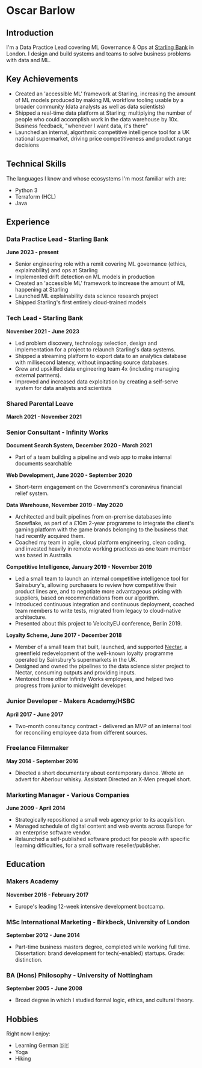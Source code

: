 # Oscar Barlow

## Introduction
I'm a Data Practice Lead covering ML Governance & Ops at [Starling Bank](https://www.starlingbank.com/) in London. I design and build systems and teams to solve business problems with data and ML.

## Key Achievements
* Created an 'accessible ML' framework at Starling, increasing the amount of ML models produced by making ML workflow tooling usable by a broader community (data analysts as well as data scientists)
* Shipped a real-time data platform at Starling; multiplying the number of people who could accomplish work in the data warehouse by 10x. Business feedback, "whenever I want data, it's there"
* Launched an internal, algorthmic competitive intelligence tool for a UK national supermarket, driving price competitiveness and product range decisions

## Technical Skills
The languages I know and whose ecosystems I'm most familiar with are:

* Python 3
* Terraform (HCL)
* Java

## Experience

### Data Practice Lead - Starling Bank
**June 2023 - present**
* Senior engineering role with a remit covering ML governance (ethics, explainability) and ops at Starling
* Implemented drift detection on ML models in production
* Created an 'accessible ML' framework to increase the amount of ML happening at Starling
* Launched ML explainability data science research project
* Shipped Starling's first entirely cloud-trained models

### Tech Lead - Starling Bank
**November 2021 - June 2023**
* Led problem discovery, technology selection, design and implementation for a project to relaunch Starling's data systems.
* Shipped a streaming platform to export data to an analytics database with millisecond latency, without impacting source databases.
* Grew and upskilled data engineering team 4x (including managing external partners).
* Improved and increased data exploitation by creating a self-serve system for data analysts and scientists

### Shared Parental Leave
**March 2021 - November 2021**

### Senior Consultant - Infinity Works
**Document Search System, December 2020 - March 2021**
* Part of a team building a pipeline and web app to make internal documents searchable

**Web Development, June 2020 - September 2020**
* Short-term engagement on the Government's coronavirus financial relief system. 

**Data Warehouse, November 2019 - May 2020**
* Architected and built pipelines from on-premise databases into Snowflake, as part of a £10m 2-year programme to integrate the client's gaming platform with the game brands belonging to the business that had recently acquired them. 
* Coached my team in agile, cloud platform engineering, clean coding, and invested heavily in remote working practices as one team member was based in Australia.

**Competitive Intelligence, January 2019 - November 2019**

* Led a small team to launch an internal competitive intelligence tool for Sainsbury's, allowing purchasers to review how competitive their product lines are, and to negotiate more advantageous pricing with suppliers, based on recommendations from our algorithm.
* Introduced continuous integration and continuous deployment, coached team members to write tests, migrated from legacy to cloud-native architecture.
* Presented about this project to VelocityEU conference, Berlin 2019.

**Loyalty Scheme, June 2017 - December 2018**

* Member of a small team that built, launched, and supported [Nectar](https://nectar.sainsburys.co.uk), a greenfield redevelopment of the well-known loyalty programme operated by Sainsbury's supermarkets in the UK.
* Designed and owned the pipelines to the data science sister project to Nectar, consuming outputs and providing inputs.
* Mentored three other Infinity Works employees, and helped two progress from junior to midweight developer.

### Junior Developer - Makers Academy/HSBC
**April 2017 - June 2017**

* Two-month consultancy contract - delivered an MVP of an internal tool for reconciling employee data from different sources.

### Freelance Filmmaker
**May 2014 - September 2016**

* Directed a short documentary about contemporary dance. Wrote an advert for Aberlour whisky. Assistant Directed an X-Men prequel short.

### Marketing Manager - Various Companies
**June 2009 - April 2014**

* Strategically repositioned a small web agency prior to its acquisition.
* Managed schedule of digital content and web events across Europe for an enterprise software vendor.
* Relaunched a self-published software product for people with specific learning difficulties, for a small software reseller/publisher.

## Education
### Makers Academy
**November 2016 - February 2017**

* Europe's leading 12-week intensive development bootcamp.

### MSc International Marketing - Birkbeck, University of London
**September 2012 - June 2014**

* Part-time business masters degree, completed while working full time. Dissertation: brand development for tech(-enabled) startups. Grade: distinction.

### BA (Hons) Philosophy - University of Nottingham 
**September 2005 - June 2008**

* Broad degree in which I studied formal logic, ethics, and cultural theory.

## Hobbies
Right now I enjoy:
* Learning German :de:
* Yoga 
* Hiking
